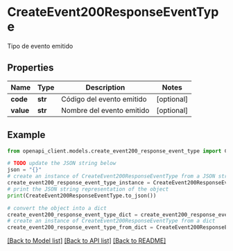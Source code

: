 # CreateEvent200ResponseEventType

Tipo de evento emitido

## Properties

Name | Type | Description | Notes
------------ | ------------- | ------------- | -------------
**code** | **str** | Código del evento emitido | [optional] 
**value** | **str** | Nombre del evento emitido | [optional] 

## Example

```python
from openapi_client.models.create_event200_response_event_type import CreateEvent200ResponseEventType

# TODO update the JSON string below
json = "{}"
# create an instance of CreateEvent200ResponseEventType from a JSON string
create_event200_response_event_type_instance = CreateEvent200ResponseEventType.from_json(json)
# print the JSON string representation of the object
print(CreateEvent200ResponseEventType.to_json())

# convert the object into a dict
create_event200_response_event_type_dict = create_event200_response_event_type_instance.to_dict()
# create an instance of CreateEvent200ResponseEventType from a dict
create_event200_response_event_type_from_dict = CreateEvent200ResponseEventType.from_dict(create_event200_response_event_type_dict)
```
[[Back to Model list]](../README.md#documentation-for-models) [[Back to API list]](../README.md#documentation-for-api-endpoints) [[Back to README]](../README.md)


